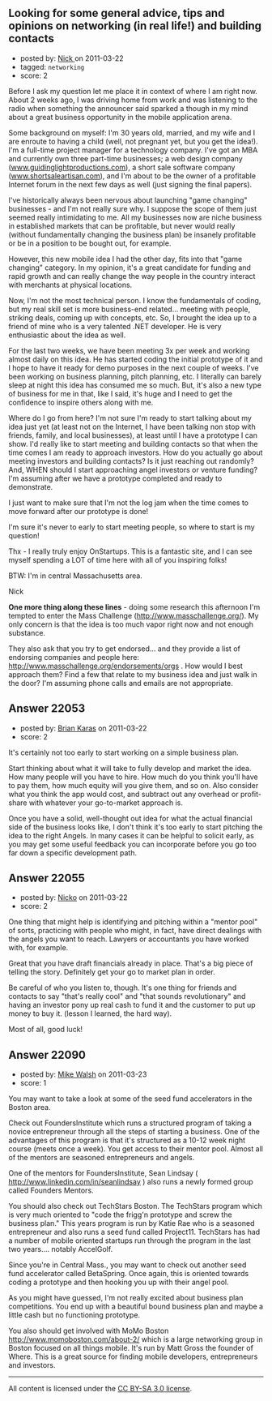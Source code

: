 ## Looking for some general advice, tips and opinions on networking (in real life!) and building contacts

- posted by: [Nick ](https://stackexchange.com/users/-1/1502-nick) on 2011-03-22
- tagged: `networking`
- score: 2

Before I ask my question let me place it in context of where I am right now. About 2 weeks ago, I was driving home from work and was listening to the radio when something the announcer said sparked a though in my mind about a great business opportunity in the mobile application arena. 

Some background on myself: I'm 30 years old, married, and my wife and I are enroute to having a child (well, not pregnant yet, but you get the idea!). I'm a full-time project manager for a technology company. I've got an MBA and currently own three part-time businesses; a web design company (www.guidinglightproductions.com), a short sale software company (www.shortsaleartisan.com), and I'm about to be the owner of a profitable Internet forum in the next few days as well (just signing the final papers).

I've historically always been nervous about launching "game changing" businesses - and I'm not really sure why. I suppose the scope of them just seemed really intimidating to me. All my businesses now are niche business in established markets that can be profitable, but never would really (without fundamentally changing the business plan) be insanely profitable or be in a position to be bought out, for example. 

However, this new mobile idea I had the other day, fits into that "game changing" category. In my opinion, it's a great candidate for funding and rapid growth and can really change the way people in the country interact with merchants at physical locations. 

Now, I'm not the most technical person. I know the fundamentals of coding, but my real skill set is more business-end related... meeting with people, striking deals, coming up with concepts, etc. So, I brought the idea up to a friend of mine who is a very talented .NET developer. He is very enthusiastic about the idea as well. 

For the last two weeks, we have been meeting 3x per week and working almost daily on this idea. He has started coding the initial prototype of it and I hope to have it ready for demo purposes in the next couple of weeks. I've been working on business planning, pitch planning, etc. I literally can barely sleep at night this idea has consumed me so much. But, it's also a new type of business for me in that, like I said, it's huge and I need to get the confidence to inspire others along with me. 

Where do I go from here? I'm not sure I'm ready to start talking about my idea just yet (at least not on the Internet, I have been talking non stop with friends, family, and local businesses), at least until I have a prototype I can show. I'd really like to start meeting and building contacts so that when the time comes I am ready to approach investors. How do you actually go about meeting investors and building contacts? Is it just reaching out randomly? And, WHEN should I start approaching angel investors or venture funding? I'm assuming after we have a prototype completed and ready to demonstrate. 

I just want to make sure that I'm not the log jam when the time comes to move forward after our prototype is done!

I'm sure it's never to early to start meeting people, so where to start is my question!

Thx - I really truly enjoy OnStartups. This is a fantastic site, and I can see myself spending a LOT of time here with all of you inspiring folks!

BTW: I'm in central Massachusetts area. 

Nick

**One more thing along these lines** -  doing some research this afternoon I'm tempted to enter the Mass Challenge (http://www.masschallenge.org/). My only concern is that the idea is too much vapor right now and not enough substance. 

They also ask that you try to get endorsed... and they provide a list of endorsing companies and people here: http://www.masschallenge.org/endorsements/orgs . How would I best approach them? Find a few that relate to my business idea and just walk in the door? I'm assuming phone calls and emails are not appropriate. 





## Answer 22053

- posted by: [Brian Karas](https://stackexchange.com/users/-1/8465-brian-karas) on 2011-03-22
- score: 2

It's certainly not too early to start working on a simple business plan.  

Start thinking about what it will take to fully develop and market the idea.  How many people will you have to hire.  How much do you think you'll have to pay them, how much equity will you give them, and so on.  Also consider what you think the app would cost, and subtract out any overhead or profit-share with whatever your go-to-market approach is.

Once you have a solid, well-thought out idea for what the actual financial side of the business looks like, I don't think it's too early to start pitching the idea to the right Angels.  In many cases it can be helpful to solicit early, as you may get some useful feedback you can incorporate before you go too far down a specific development path.


## Answer 22055

- posted by: [Nicko](https://stackexchange.com/users/-1/7870-nicko) on 2011-03-22
- score: 2

One thing that might help is identifying and pitching within a "mentor pool" of sorts, practicing with people who might, in fact, have direct dealings with the angels you want to reach.  Lawyers or accountants you have worked with, for example.  

Great that you have draft financials already in place.  That's a big piece of telling the story.  Definitely get your go to market plan in order.

Be careful of who you listen to, though.  It's one thing for friends and contacts to say "that's really cool" and "that sounds revolutionary" and having an investor pony up real cash to fund it and the customer to put up money to buy it. (lesson I learned, the hard way).

Most of all, good luck!


## Answer 22090

- posted by: [Mike Walsh](https://stackexchange.com/users/-1/8423-mike-walsh) on 2011-03-23
- score: 1

You may want to take a look at some of the seed fund accelerators in the Boston area.

Check out FoundersInstitute which runs a structured program of taking a novice entrepreneur through all the steps of starting a business.  One of the advantages of this program is that it's structured as a 10-12 week night course (meets once a week).  You get access to their mentor pool.  Almost all of the mentors are seasoned entrepreneurs and angels. 

One of the mentors for FoundersInstitute, Sean Lindsay ( http://www.linkedin.com/in/seanlindsay ) also runs a newly formed group called Founders Mentors.  

You should also check out TechStars Boston. The TechStars program which is very much oriented to "code the frigg'n prototype and screw the business plan."  This years program is run by Katie Rae who is a seasoned entrepreneur and also runs a seed fund called Project11. TechStars has had a number of mobile oriented startups run through the program in the last two years.... notably AccelGolf.

Since you're in Central Mass., you may want to check out another seed fund accelerator called BetaSpring.  Once again, this is oriented towards coding a prototype and then hooking you up with their angel pool.

As you might have guessed, I'm not really excited about business plan competitions.  You end up with a beautiful bound business plan and maybe a little cash but no functioning prototype.

You also should get involved with MoMo Boston http://www.momoboston.com/about-2/ which is a large networking group in Boston focused on all things mobile.  It's run by Matt Gross the founder of Where.  This is a great source for finding mobile developers, entrepreneurs and investors.
 



---

All content is licensed under the [CC BY-SA 3.0 license](https://creativecommons.org/licenses/by-sa/3.0/).
